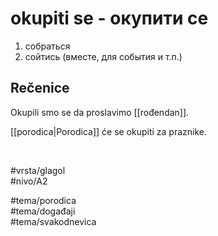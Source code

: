 # okupiti se - окупити се

1. собраться  
2. сойтись (вместе, для события и т.п.)

## Rečenice

Okupili smo se da proslavimo [[rođendan]].

[[porodica|Porodica]] će se okupiti za praznike.

<br>

#vrsta/glagol  
#nivo/A2  

#tema/porodica  
#tema/događaji  
#tema/svakodnevica  
